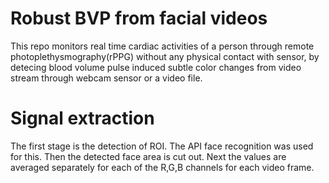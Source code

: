 # Robust BVP from facial videos
This repo monitors real time cardiac activities of a person through remote photoplethysmography(rPPG) without any physical contact with sensor, by detecing blood volume pulse induced subtle color changes from video stream through webcam sensor or a video file.

# Signal extraction
The first stage is the detection of ROI. The API face recognition was used for this.
Then the detected face area is cut out. 
Next the values are averaged separately for each of the R,G,B channels for each video frame.